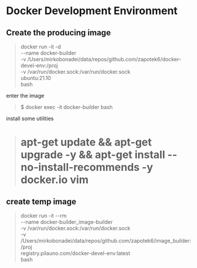 # Docker Development Environment


## Create the producing image

> docker run -it -d \
                --name docker-builder \
                -v /Users/mirkobonadei/data/repos/github.com/zapotek6/docker-devel-env:/proj \
                -v /var/run/docker.sock:/var/run/docker.sock \
                ubuntu:21.10 \
                bash

enter the image

> $ docker exec -it docker-builder bash

install some utilities

> # apt-get update && apt-get upgrade -y && apt-get install --no-install-recommends -y docker.io vim


## create temp image

> docker run -it --rm \
                --name docker-builder_image-builder \
                -v /var/run/docker.sock:/var/run/docker.sock \
                -v /Users/mirkobonadei/data/repos/github.com/zapotek6/image_builder:/proj \
                registry.pilauno.com/docker-devel-env:latest \
                bash